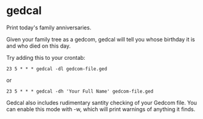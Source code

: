 gedcal
======

Print today's family anniversaries.

Given your family tree as a gedcom, gedcal will tell you whose birthday it is
and who died on this day.

Try adding this to your crontab:

	23 5 * * * gedcal -dl gedcom-file.ged

or

	23 5 * * * gedcal -dh 'Your Full Name' gedcom-file.ged

Gedcal also includes rudimentary santity checking of your Gedcom file.  You
can enable this mode with -w, which will print warnings of anything it finds.
